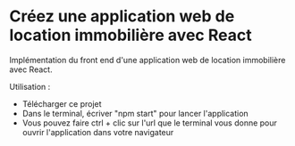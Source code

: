 # Créez une application web de location immobilière avec React

Implémentation du front end d'une application web de location immobilière avec React.

Utilisation :
 - Télécharger ce projet
 - Dans le terminal, écriver "npm start" pour lancer l'application
 - Vous pouvez faire ctrl + clic sur l'url que le terminal vous donne pour ouvrir l'application dans votre navigateur
